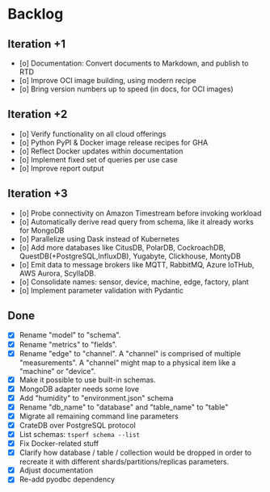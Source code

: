# Backlog

## Iteration +1
- [o] Documentation: Convert documents to Markdown, and publish to RTD
- [o] Improve OCI image building, using modern recipe
- [o] Bring version numbers up to speed (in docs, for OCI images)

## Iteration +2
- [o] Verify functionality on all cloud offerings
- [o] Python PyPI & Docker image release recipes for GHA
- [o] Reflect Docker updates within documentation
- [o] Implement fixed set of queries per use case
- [o] Improve report output

## Iteration +3
- [o] Probe connectivity on Amazon Timestream before invoking workload
- [o] Automatically derive read query from schema, like it already works for MongoDB
- [o] Parallelize using Dask instead of Kubernetes
- [o] Add more databases like CitusDB, PolarDB, CockroachDB, QuestDB(+PostgreSQL,InfluxDB), Yugabyte, Clickhouse, MontyDB
- [o] Emit data to message brokers like MQTT, RabbitMQ, Azure IoTHub, AWS Aurora, ScyllaDB.
- [o] Consolidate names: sensor, device, machine, edge, factory, plant
- [o] Implement parameter validation with Pydantic


## Done
- [x] Rename "model" to "schema".
- [x] Rename "metrics" to "fields".
- [x] Rename "edge" to "channel". A "channel" is comprised of multiple "measurements".
      A "channel" might map to a physical item like a "machine" or "device".
- [x] Make it possible to use built-in schemas.
- [x] MongoDB adapter needs some love
- [x] Add "humidity" to "environment.json" schema
- [x] Rename "db_name" to "database" and "table_name" to "table"
- [x] Migrate all remaining command line parameters
- [x] CrateDB over PostgreSQL protocol
- [x] List schemas: ``tsperf schema --list``
- [x] Fix Docker-related stuff
- [x] Clarify how database / table / collection would be dropped in order to
      recreate it with different shards/partitions/replicas parameters.
- [x] Adjust documentation
- [x] Re-add pyodbc dependency
